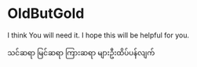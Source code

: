# OldButGold
I think You will need it.
I hope this will be helpful for you.


သင်ဆရာ မြင်ဆရာ ကြားဆရာ များဦးထိပ်ပန်လျက်

